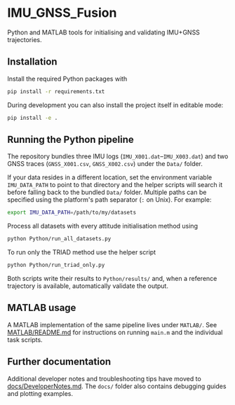 # IMU_GNSS_Fusion


Python and MATLAB tools for initialising and validating IMU+GNSS trajectories.

## Installation

Install the required Python packages with

```bash
pip install -r requirements.txt
```

During development you can also install the project itself in editable mode:

```bash
pip install -e .
```

## Running the Python pipeline

The repository bundles three IMU logs (`IMU_X001.dat`–`IMU_X003.dat`) and two GNSS traces (`GNSS_X001.csv`, `GNSS_X002.csv`) under the `Data/` folder.

If your data resides in a different location, set the environment variable
`IMU_DATA_PATH` to point to that directory and the helper scripts will search it
before falling back to the bundled `Data/` folder.
Multiple paths can be specified using the platform's path separator (``:`` on
Unix).
For example:

```bash
export IMU_DATA_PATH=/path/to/my/datasets
```

Process all datasets with every attitude initialisation method using

```bash
python Python/run_all_datasets.py
```

To run only the TRIAD method use the helper script

```bash
python Python/run_triad_only.py
```

Both scripts write their results to `Python/results/` and, when a reference trajectory is available, automatically validate the output.

## MATLAB usage

A MATLAB implementation of the same pipeline lives under `MATLAB/`. See [MATLAB/README.md](MATLAB/README.md) for instructions on running `main.m` and the individual task scripts.

## Further documentation

Additional developer notes and troubleshooting tips have moved to [docs/DeveloperNotes.md](docs/DeveloperNotes.md). The `docs/` folder also contains debugging guides and plotting examples.
